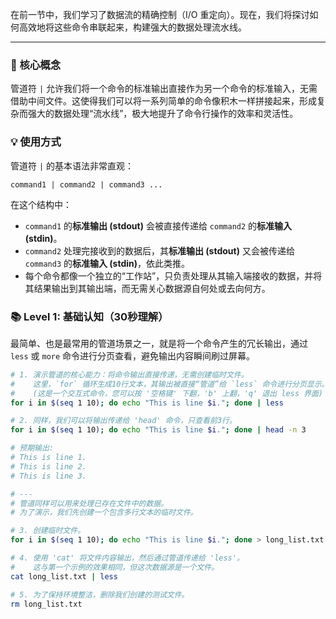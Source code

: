 在前一节中，我们学习了数据流的精确控制（I/O 重定向）。现在，我们将探讨如何高效地将这些命令串联起来，构建强大的数据处理流水线。

---

### 🎯 核心概念
管道符 `|` 允许我们将一个命令的标准输出直接作为另一个命令的标准输入，无需借助中间文件。这使得我们可以将一系列简单的命令像积木一样拼接起来，形成复杂而强大的数据处理“流水线”，极大地提升了命令行操作的效率和灵活性。

### 💡 使用方式
管道符 `|` 的基本语法非常直观：

`command1 | command2 | command3 ...`

在这个结构中：
*   `command1` 的**标准输出 (stdout)** 会被直接传递给 `command2` 的**标准输入 (stdin)**。
*   `command2` 处理完接收到的数据后，其**标准输出 (stdout)** 又会被传递给 `command3` 的**标准输入 (stdin)**，依此类推。
*   每个命令都像一个独立的“工作站”，只负责处理从其输入端接收的数据，并将其结果输出到其输出端，而无需关心数据源自何处或去向何方。

### 📚 Level 1: 基础认知（30秒理解）
最简单、也是最常用的管道场景之一，就是将一个命令产生的冗长输出，通过 `less` 或 `more` 命令进行分页查看，避免输出内容瞬间刷过屏幕。

```bash
# 1. 演示管道的核心能力：将命令输出直接传递，无需创建临时文件。
#    这里，`for` 循环生成10行文本，其输出被直接“管道”给 `less` 命令进行分页显示。
#    (这是一个交互式命令，您可以按 '空格键' 下翻，'b' 上翻，'q' 退出 less 界面)
for i in $(seq 1 10); do echo "This is line $i."; done | less

# 2. 同样，我们可以将输出传递给 'head' 命令，只查看前3行。
for i in $(seq 1 10); do echo "This is line $i."; done | head -n 3

# 预期输出:
# This is line 1.
# This is line 2.
# This is line 3.

# --- 
# 管道同样可以用来处理已存在文件中的数据。
# 为了演示，我们先创建一个包含多行文本的临时文件。

# 3. 创建临时文件。
for i in $(seq 1 10); do echo "This is line $i."; done > long_list.txt

# 4. 使用 'cat' 将文件内容输出，然后通过管道传递给 'less'。
#    这与第一个示例的效果相同，但这次数据源是一个文件。
cat long_list.txt | less

# 5. 为了保持环境整洁，删除我们创建的测试文件。
rm long_list.txt
```